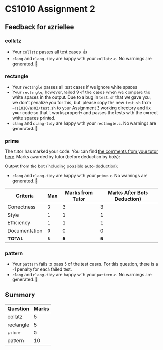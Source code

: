 # CS1010 Assignment 2
## Feedback for azriellee


### collatz

- Your `collatz` passes all test cases. :thumbsup:
- `clang` and `clang-tidy` are happy with your `collatz.c`. No warnings are generated. :confetti_ball:

### rectangle

- Your `rectangle` passes all test cases if we ignore white spaces
- Your `rectangle`, however, failed 9 of the cases when we compare the white spaces in the output. Due to a bug in `test.sh` that we gave you, we don't penalize you for this, but, please copy the new `test.sh` from `~cs1010/as02/test.sh` to your Assignment 2 working directory and fix your code so that it works properly and passes the tests with the correct white spaces printed.
- `clang` and `clang-tidy` are happy with your `rectangle.c`. No warnings are generated. :confetti_ball:

### prime

The tutor has marked your code.  You can find [the comments from your tutor here](https://www.github.com/nus-cs1010-2122-s1/as02-azriellee/commit/97f0b36f0568be64544dad2046b8784e80dcabc0).	Marks awarded by tutor (before deduction by bots):

Output from the bot (including possible auto-deduction):
- `clang` and `clang-tidy` are happy with your `prime.c`. No warnings are generated. :confetti_ball:

| Criteria | Max | Marks from Tutor | Marks After Bots Deduction) |
| ----------|-----|-----------|---|
| Correctness | 3 | 3 | 3 |
| Style | 1 | 1 | 1 |
| Efficiency | 1 | 1 | 1 |
| Documentation | 0 | 0 | 0 |
| **TOTAL** | 5 | **5** | **5**|

### pattern

- Your `pattern` fails to pass 5 of the test cases. For this question, there is a -1 penalty for each failed test.
- `clang` and `clang-tidy` are happy with your `pattern.c`. No warnings are generated. :confetti_ball:
## Summary

| Question | Marks |
|----------|-------|
| collatz | 5 |
| rectangle | 5 |
| prime | 5 |
| pattern | 10 |
